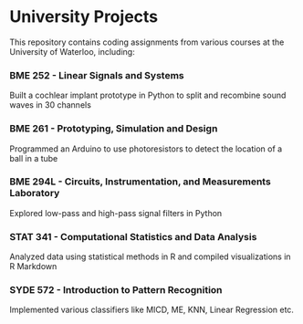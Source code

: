 # University Projects

This repository contains coding assignments from various courses at the University of Waterloo, including:

### BME 252 - Linear Signals and Systems
Built a cochlear implant prototype in Python to split and recombine sound waves in 30 channels

### BME 261 - Prototyping, Simulation and Design
Programmed an Arduino to use photoresistors to detect the location of a ball in a tube

### BME 294L - Circuits, Instrumentation, and Measurements Laboratory
Explored low-pass and high-pass signal filters in Python

### STAT 341 - Computational Statistics and Data Analysis
Analyzed data using statistical methods in R and compiled visualizations in R Markdown

### SYDE 572 - Introduction to Pattern Recognition
Implemented various classifiers like MICD, ME, KNN, Linear Regression etc.
